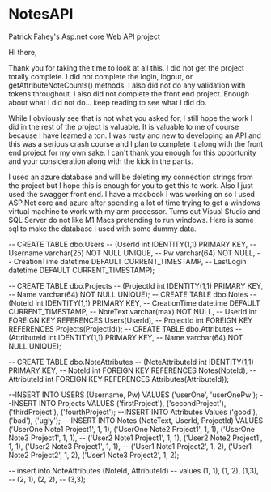# NotesAPI
Patrick Fahey's Asp.net core Web API project

Hi there,

Thank you for taking the time to look at all this. I did not get the project totally complete. I did not complete the login, logout, or getAttributeNoteCounts() methods. I also did not do any validation with tokens throughout. I also did not complete the front end project. Enough about what I did not do... keep reading to see what I did do.

While I obviously see that is not what you asked for, I still hope the work I did in the rest of the project is valuable. It is valuable to me of course because I have learned a ton. I was rusty and new to developing an API and this was a serious crash course and I plan to complete it along with the front end project for my own sake. I can't thank you enough for this opportunity and your consideration along with the kick in the pants.

I used an azure database and will be deleting my connection strings from the project but I hope this is enough for you to get this to work. Also I just used the swagger front end. I have a macbook I was working on so I used ASP.Net core and azure after spending a lot of time trying to get a windows virtual machine to work with my arm processor. Turns out Visual Studio and SQL Server do not like M1 Macs pretending to run windows.
Here is some sql to make the database I used with some dummy data. 


-- CREATE TABLE dbo.Users -- (UserId int IDENTITY(1,1) PRIMARY KEY, -- Username varchar(25) NOT NULL UNIQUE, -- Pw varchar(64) NOT NULL, -- CreationTime datetime DEFAULT CURRENT_TIMESTAMP, -- LastLogin datetime DEFAULT CURRENT_TIMESTAMP);

-- CREATE TABLE dbo.Projects -- (ProjectId int IDENTITY(1,1) PRIMARY KEY, -- Name varchar(64) NOT NULL UNIQUE);
-- CREATE TABLE dbo.Notes -- (NoteId int IDENTITY(1,1) PRIMARY KEY, -- CreationTime datetime DEFAULT CURRENT_TIMESTAMP, -- NoteText varchar(max) NOT NULL, -- UserId int FOREIGN KEY REFERENCES Users(UserId), -- ProjectId int FOREIGN KEY REFERENCES Projects(ProjectId));
-- CREATE TABLE dbo.Attributes -- (AttributeId int IDENTITY(1,1) PRIMARY KEY, -- Name varchar(64) NOT NULL UNIQUE);

-- CREATE TABLE dbo.NoteAttributes -- (NoteAttributeId int IDENTITY(1,1) PRIMARY KEY, -- NoteId int FOREIGN KEY REFERENCES Notes(NoteId), -- AttributeId int FOREIGN KEY REFERENCES Attributes(AttributeId));

--INSERT INTO USERS (Username, Pw) VALUES ('userOne', 'userOnePw'); --INSERT INTO Projects VALUES ('firstProject'), ('secondProject'), ('thirdProject'), ('fourthProject'); --INSERT INTO Attributes Values ('good'), ('bad'), ('ugly'); -- INSERT INTO Notes (NoteText, UserId, ProjectId) VALUES ('UserOne Note1 Project1', 1, 1), ('UserOne Note2 Project1', 1, 1), ('UserOne Note3 Project1', 1, 1), -- ('User2 Note1 Project1', 1, 1), ('User2 Note2 Project1', 1, 1), ('User2 Note3 Project1', 1, 1), -- ('User1 Note1 Project2', 1, 2), ('User1 Note2 Project2', 1, 2), ('User1 Note3 Project2', 1, 2);

-- insert into NoteAttributes (NoteId, AttributeId) -- values (1, 1), (1, 2), (1,3), -- (2, 1), (2, 2), -- (3,3);
